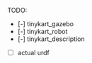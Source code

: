 TODO:
- [-] tinykart_gazebo  
- [-] tinykart_robot  
- [-] tinykart_description  
- [ ] actual urdf  